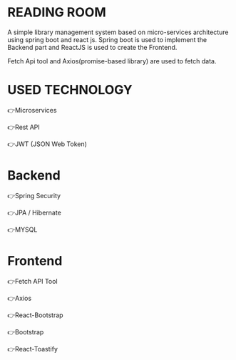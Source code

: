 # READING ROOM

A simple library management system based on micro-services architecture using spring boot and react js. Spring boot is used to implement the Backend part and ReactJS is used to create the Frontend.

Fetch Api tool and Axios(promise-based library) are used to fetch data.

# USED TECHNOLOGY

👉Microservices

👉Rest API

👉JWT (JSON Web Token)


# Backend

👉Spring Security

👉JPA / Hibernate

👉MYSQL


# Frontend

👉Fetch API Tool

👉Axios

👉React-Bootstrap

👉Bootstrap

👉React-Toastify
